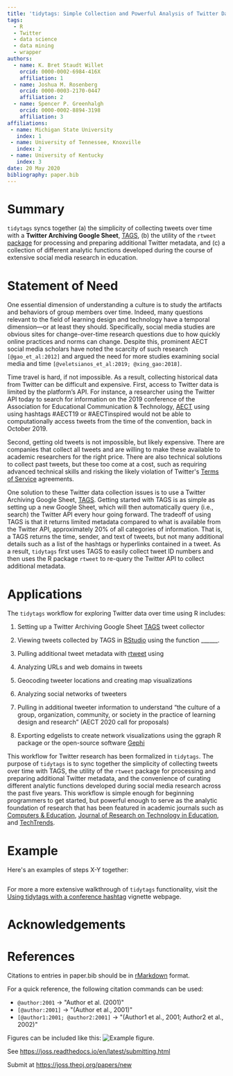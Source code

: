 ```yaml
---
title: 'tidytags: Simple Collection and Powerful Analysis of Twitter Data'
tags:
  - R
  - Twitter
  - data science
  - data mining
  - wrapper
authors:
  - name: K. Bret Staudt Willet
    orcid: 0000-0002-6984-416X
    affiliation: 1
  - name: Joshua M. Rosenberg
    orcid: 0000-0003-2170-0447
    affiliation: 2
  - name: Spencer P. Greenhalgh
    orcid: 0000-0002-8894-3198
    affiliation: 3
affiliations:
 - name: Michigan State University
   index: 1
 - name: University of Tennessee, Knoxville
   index: 2
 - name: University of Kentucky
   index: 3
date: 20 May 2020
bibliography: paper.bib
---
```


# Summary

``tidytags`` syncs together (a) the simplicity of collecting tweets over time with a **Twitter Archiving Google Sheet**, [TAGS](https://tags.hawksey.info/), (b) the utility of the ``rtweet`` [package](https://rtweet.info/) for processing and preparing additional Twitter metadata, and (c) a collection of different analytic functions developed during the course of extensive social media research in education.

# Statement of Need

One essential dimension of understanding a culture is to study the artifacts and behaviors of group members over time. Indeed, many questions relevant to the field of learning design and technology have a temporal dimension—or at least they should. Specifically, social media studies are obvious sites for change-over-time research questions due to how quickly online practices and norms can change. Despite this, prominent AECT social media scholars have noted the scarcity of such research `[@gao_et_al:2012]` and argued the need for more studies examining social media and time `[@veletsianos_et_al:2019; @xing_gao:2018]`.

Time travel is hard, if not impossible. As a result, collecting historical data from Twitter can be difficult and expensive. First, access to Twitter data is limited by the platform’s API. For instance, a researcher using the Twitter API today to search for information on the 2019 conference of the Association for Educational Communication & Technology, [AECT](https://aect.org/) using using hashtags #AECT19 or #AECTinspired would not be able to computationally access tweets from the time of the convention, back in October 2019. 

Second, getting old tweets is not impossible, but likely expensive. There are companies that collect all tweets and are willing to make these available to academic researchers for the right price. There are also technical solutions to collect past tweets, but these too come at a cost, such as requiring advanced technical skills and risking the likely violation of Twitter's [Terms of Service](https://twitter.com/en/tos) agreements.

One solution to these Twitter data collection issues is to use a Twitter Archiving Google Sheet, [TAGS](https://tags.hawksey.info/). Getting started with TAGS is as simple as setting up a new Google Sheet, which will then automatically query (i.e., search) the Twitter API every hour going forward. The tradeoff of using TAGS is that it returns limited metadata compared to what is available from the Twitter API, approximately 20% of all categories of information. That is, a TAGS returns the time, sender, and text of tweets, but not many additional details such as a list of the hashtags or hyperlinks contained in a tweet. As a result, ``tidytags`` first uses TAGS to easily collect tweet ID numbers and then uses the R package ``rtweet`` to re-query the Twitter API to collect additional metadata.

# Applications

The ``tidytags`` workflow for exploring Twitter data over time using R includes:

1. Setting up a Twitter Archiving Google Sheet [TAGS](https://tags.hawksey.info/) tweet collector

1. Viewing tweets collected by TAGS in [RStudio](https://rstudio.com/) using the function ______.
1. Pulling additional tweet metadata with [rtweet](https://rtweet.info/) using 
1. Analyzing URLs and web domains in tweets
1. Geocoding tweeter locations and creating map visualizations 
1. Analyzing social networks of tweeters
1. Pulling in additional tweeter information to understand “the culture of a group, organization, community, or society in the practice of learning design and research” (AECT 2020 call for proposals)
1. Exporting edgelists to create network visualizations using the ggraph R package or the open-source software [Gephi](https://gephi.org/)

This workflow for Twitter research has been formalized in ``tidytags``. The purpose of ``tidytags`` is to sync together the simplicity of collecting tweets over time with TAGS, the utility of the ``rtweet`` package for processing and preparing additional Twitter metadata, and the convenience of curating different analytic functions developed during social media research across the past five years. This workflow is simple enough for beginning programmers to get started, but powerful enough to serve as the analytic foundation of research that has been featured in academic journals such as [Computers & Education](https://www.journals.elsevier.com/computers-and-education), [Journal of Research on Technology in Education](https://www.tandfonline.com/loi/ujrt20), and [TechTrends](https://www.springer.com/journal/11528).

# Example

Here's an examples of steps X-Y together:
```{r}

```

For more a more extensive walkthrough of ``tidytags`` functionality, visit the [Using tidytags with a conference hashtag](https://bretsw.github.io/tidytags/articles/tidytags-with-conf-hashtags.html) vignette webpage.

# Acknowledgements

# References







Citations to entries in paper.bib should be in
[rMarkdown](http://rmarkdown.rstudio.com/authoring_bibliographies_and_citations.html)
format.

For a quick reference, the following citation commands can be used:
- `@author:2001`  ->  "Author et al. (2001)"
- `[@author:2001]` -> "(Author et al., 2001)"
- `[@author1:2001; @author2:2001]` -> "(Author1 et al., 2001; Author2 et al., 2002)"


Figures can be included like this: ![Example figure.](figure.png)

See https://joss.readthedocs.io/en/latest/submitting.html

Submit at https://joss.theoj.org/papers/new
